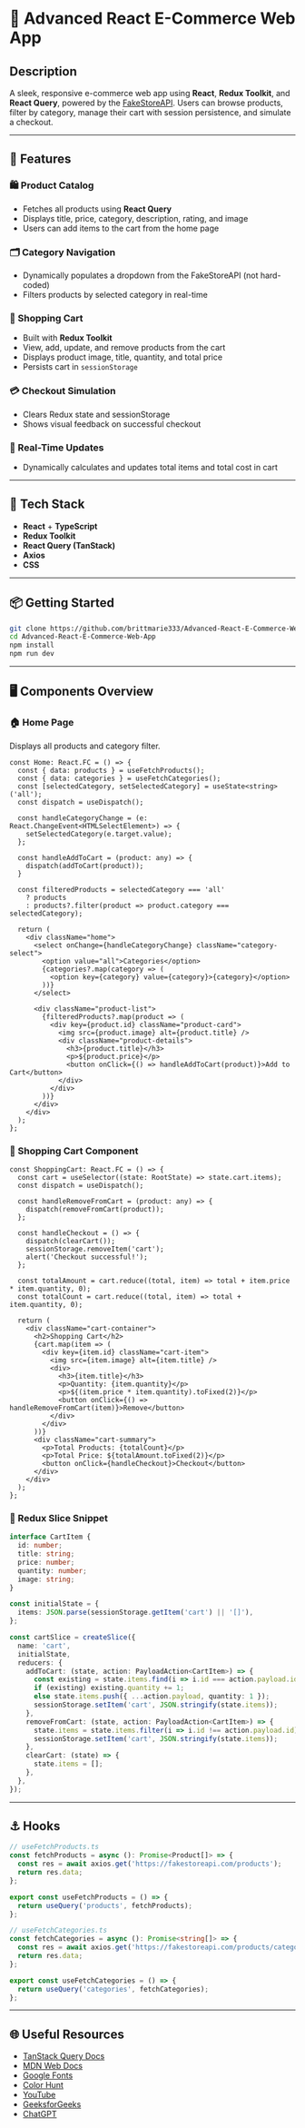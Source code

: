 
# 🛒 Advanced React E-Commerce Web App

## Description

A sleek, responsive e-commerce web app using **React**, **Redux Toolkit**, and **React Query**, powered by the [FakeStoreAPI](https://fakestoreapi.com/). Users can browse products, filter by category, manage their cart with session persistence, and simulate a checkout.

---

## 🔧 Features

### 🛍️ Product Catalog
- Fetches all products using **React Query**
- Displays title, price, category, description, rating, and image
- Users can add items to the cart from the home page

### 🗂️ Category Navigation
- Dynamically populates a dropdown from the FakeStoreAPI (not hard-coded)
- Filters products by selected category in real-time

### 🛒 Shopping Cart
- Built with **Redux Toolkit**
- View, add, update, and remove products from the cart
- Displays product image, title, quantity, and total price
- Persists cart in `sessionStorage`

### 💳 Checkout Simulation
- Clears Redux state and sessionStorage
- Shows visual feedback on successful checkout

### 🔁 Real-Time Updates
- Dynamically calculates and updates total items and total cost in cart

---

## 🧪 Tech Stack

- **React** + **TypeScript**
- **Redux Toolkit**
- **React Query (TanStack)**
- **Axios**
- **CSS**

---

## 📦 Getting Started

```bash
git clone https://github.com/brittmarie333/Advanced-React-E-Commerce-Web-App.git
cd Advanced-React-E-Commerce-Web-App
npm install
npm run dev
```

---

## 🖥️ Components Overview

### 🏠 Home Page

Displays all products and category filter.

```tsx
const Home: React.FC = () => {
  const { data: products } = useFetchProducts();
  const { data: categories } = useFetchCategories();
  const [selectedCategory, setSelectedCategory] = useState<string>('all');
  const dispatch = useDispatch();

  const handleCategoryChange = (e: React.ChangeEvent<HTMLSelectElement>) => {
    setSelectedCategory(e.target.value);
  };

  const handleAddToCart = (product: any) => {
    dispatch(addToCart(product));
  }

  const filteredProducts = selectedCategory === 'all' 
    ? products 
    : products?.filter(product => product.category === selectedCategory);

  return (
    <div className="home">
      <select onChange={handleCategoryChange} className="category-select">
        <option value="all">Categories</option>
        {categories?.map(category => (
          <option key={category} value={category}>{category}</option>
        ))}
      </select>

      <div className="product-list">
        {filteredProducts?.map(product => (
          <div key={product.id} className="product-card">
            <img src={product.image} alt={product.title} />
            <div className="product-details">
              <h3>{product.title}</h3>
              <p>${product.price}</p>
              <button onClick={() => handleAddToCart(product)}>Add to Cart</button>
            </div>
          </div>
        ))}
      </div>
    </div>
  );
};
```

### 🛒 Shopping Cart Component

```tsx
const ShoppingCart: React.FC = () => {
  const cart = useSelector((state: RootState) => state.cart.items);
  const dispatch = useDispatch();

  const handleRemoveFromCart = (product: any) => {
    dispatch(removeFromCart(product));
  };

  const handleCheckout = () => {
    dispatch(clearCart());
    sessionStorage.removeItem('cart');
    alert('Checkout successful!');
  };

  const totalAmount = cart.reduce((total, item) => total + item.price * item.quantity, 0);
  const totalCount = cart.reduce((total, item) => total + item.quantity, 0);

  return (
    <div className="cart-container">
      <h2>Shopping Cart</h2>
      {cart.map(item => (
        <div key={item.id} className="cart-item">
          <img src={item.image} alt={item.title} />
          <div>
            <h3>{item.title}</h3>
            <p>Quantity: {item.quantity}</p>
            <p>${(item.price * item.quantity).toFixed(2)}</p>
            <button onClick={() => handleRemoveFromCart(item)}>Remove</button>
          </div>
        </div>
      ))}
      <div className="cart-summary">
        <p>Total Products: {totalCount}</p>
        <p>Total Price: ${totalAmount.toFixed(2)}</p>
        <button onClick={handleCheckout}>Checkout</button>
      </div>
    </div>
  );
};
```

### 🔁 Redux Slice Snippet

```ts
interface CartItem {
  id: number;
  title: string;
  price: number;
  quantity: number;
  image: string;
}

const initialState = {
  items: JSON.parse(sessionStorage.getItem('cart') || '[]'),
};

const cartSlice = createSlice({
  name: 'cart',
  initialState,
  reducers: {
    addToCart: (state, action: PayloadAction<CartItem>) => {
      const existing = state.items.find(i => i.id === action.payload.id);
      if (existing) existing.quantity += 1;
      else state.items.push({ ...action.payload, quantity: 1 });
      sessionStorage.setItem('cart', JSON.stringify(state.items));
    },
    removeFromCart: (state, action: PayloadAction<CartItem>) => {
      state.items = state.items.filter(i => i.id !== action.payload.id);
      sessionStorage.setItem('cart', JSON.stringify(state.items));
    },
    clearCart: (state) => {
      state.items = [];
    },
  },
});
```

---

## ⚓ Hooks

```ts
// useFetchProducts.ts
const fetchProducts = async (): Promise<Product[]> => {
  const res = await axios.get('https://fakestoreapi.com/products');
  return res.data;
};

export const useFetchProducts = () => {
  return useQuery('products', fetchProducts);
};

// useFetchCategories.ts
const fetchCategories = async (): Promise<string[]> => {
  const res = await axios.get('https://fakestoreapi.com/products/categories');
  return res.data;
};

export const useFetchCategories = () => {
  return useQuery('categories', fetchCategories);
};
```

---

## 🌐 Useful Resources

- [TanStack Query Docs](https://tanstack.com/query/latest/docs/framework/react/overview)
- [MDN Web Docs](https://developer.mozilla.org/en-US/)
- [Google Fonts](https://fonts.google.com/)
- [Color Hunt](https://colorhunt.co/)
- [YouTube](https://youtube.com)
- [GeeksforGeeks](https://www.geeksforgeeks.org/)
- [ChatGPT](https://chat.openai.com/)




